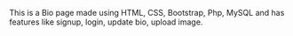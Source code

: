  This is a Bio page made using HTML, CSS, Bootstrap, Php, MySQL and has features like signup, login, update bio, upload image.
